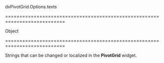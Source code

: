 <!--id-->dxPivotGrid.Options.texts<!--/id-->
===========================================================================
<!--type-->Object<!--/type-->
===========================================================================

<!--shortDescription-->
Strings that can be changed or localized in the **PivotGrid** widget.
<!--/shortDescription-->

<!--fullDescription-->

<!--/fullDescription-->